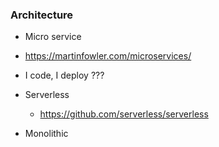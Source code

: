 ### Architecture

* Micro service
 * https://martinfowler.com/microservices/
 * I code, I deploy ???

* Serverless
  * https://github.com/serverless/serverless

* Monolithic
